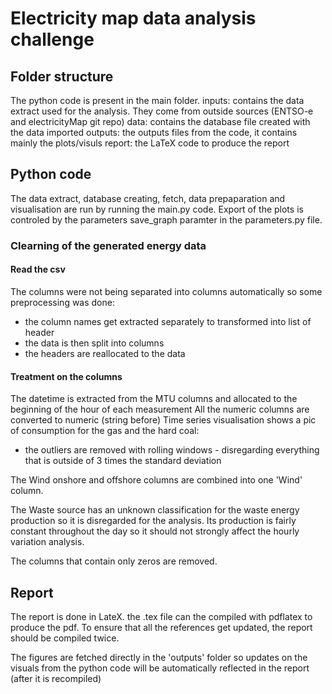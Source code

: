 # Electricity map data analysis challenge

## Folder structure
The python code is present in the main folder.
inputs: contains the data extract used for the analysis. They come from outside sources (ENTSO-e and electricityMap git repo)
data: contains the database file created with the data imported
outputs: the outputs files from the code, it contains mainly the plots/visuls
report: the LaTeX code to produce the report

## Python code
The data extract, database creating, fetch, data prepaparation and visualisation are run by running the main.py code.
Export of the plots is controled by the parameters save_graph paramter in the parameters.py file.

### Clearning of the generated energy data

#### Read the csv
The columns were not being separated into columns automatically so some preprocessing was done:
 - the column names get extracted separately to transformed into list of header
 - the data is then split into columns
 - the headers are reallocated to the data

#### Treatment on the columns
The datetime is extracted from the MTU columns and allocated to the beginning of the hour of each measurement
All the numeric columns are converted to numeric (string before)
Time series visualisation shows a pic of consumption for the gas and the hard coal:
 - the outliers are removed with rolling windows - disregarding everything that is outside of 3 times the standard deviation

The Wind onshore and offshore columns are combined into one 'Wind' column.

The Waste source has an unknown classification for the waste energy production so it is disregarded for the analysis.
Its production is fairly constant throughout the day so it should not strongly affect the hourly variation analysis.

The columns that contain only zeros are removed.

## Report
The report is done in LateX. the .tex file can the compiled with pdflatex to produce the pdf.
To ensure that all the references get updated, the report should be compiled twice.

The figures are fetched directly in the 'outputs' folder so updates on the visuals from the python code will be automatically
reflected in the report (after it is recompiled)
